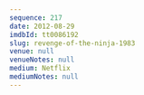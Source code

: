 ```yaml
---
sequence: 217
date: 2012-08-29
imdbId: tt0086192
slug: revenge-of-the-ninja-1983
venue: null
venueNotes: null
medium: Netflix
mediumNotes: null
---
```

